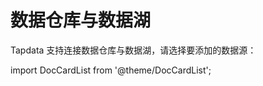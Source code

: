 # 数据仓库与数据湖



Tapdata 支持连接数据仓库与数据湖，请选择要添加的数据源：

import DocCardList from '@theme/DocCardList';

<DocCardList />
